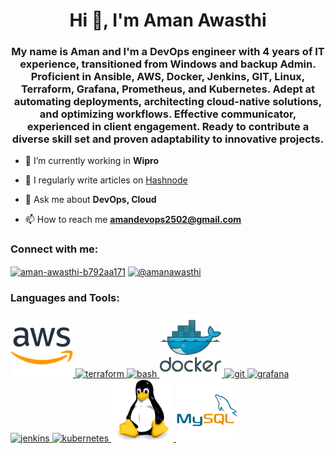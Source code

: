 <h1 align="center">Hi 👋, I'm Aman Awasthi</h1>
<h3 align="center">My name is Aman and I'm a DevOps engineer with 4 years of IT experience, transitioned from Windows and backup Admin. Proficient in Ansible, AWS, Docker, Jenkins, GIT, Linux, Terraform, Grafana, Prometheus, and Kubernetes. Adept at automating deployments, architecting cloud-native solutions, and optimizing workflows. Effective communicator, experienced in client engagement. Ready to contribute a diverse skill set and proven adaptability to innovative projects.</h3>

- 🔭 I’m currently working in **Wipro**

- 📝 I regularly write articles on [Hashnode](Hashnode)

- 💬 Ask me about **DevOps, Cloud**

- 📫 How to reach me **amandevops2502@gmail.com**

<h3 align="left">Connect with me:</h3>
<p align="left">
<a href="https://linkedin.com/in/aman-awasthi-b792aa171" target="blank"><img align="center" src="https://raw.githubusercontent.com/rahuldkjain/github-profile-readme-generator/master/src/images/icons/Social/linked-in-alt.svg" alt="aman-awasthi-b792aa171" height="30" width="80" /></a>
<a href="https://hashnode.com/@amanawasthi" target="blank"><img align="center" src="https://raw.githubusercontent.com/rahuldkjain/github-profile-readme-generator/master/src/images/icons/Social/hashnode.svg" alt="@amanawasthi" height="30" width="80" /></a>
</p>

<h3 align="left">Languages and Tools:</h3>
<p align="left">
  <a href="https://aws.amazon.com" target="_blank" rel="noreferrer">
    <img src="https://raw.githubusercontent.com/devicons/devicon/master/icons/amazonwebservices/amazonwebservices-original-wordmark.svg" alt="aws" width="100" height="100"/>
  </a>
  <a href="https://www.terraform.io/" target="_blank" rel="noreferrer">
    <img src="https://www.svgrepo.com/download/376353/terraform.svg" alt="terraform" width="100" height="100"/>
  </a>
  <a href="https://www.gnu.org/software/bash/" target="_blank" rel="noreferrer">
    <img src="https://www.vectorlogo.zone/logos/gnu_bash/gnu_bash-icon.svg" alt="bash" width="100" height="100"/>
  </a>
  <a href="https://www.docker.com/" target="_blank" rel="noreferrer">
    <img src="https://raw.githubusercontent.com/devicons/devicon/master/icons/docker/docker-original-wordmark.svg" alt="docker" width="100" height="100"/>
  </a>
  <a href="https://git-scm.com/" target="_blank" rel="noreferrer">
    <img src="https://www.vectorlogo.zone/logos/git-scm/git-scm-icon.svg" alt="git" width="100" height="100"/>
  </a>
  <a href="https://grafana.com" target="_blank" rel="noreferrer">
    <img src="https://www.vectorlogo.zone/logos/grafana/grafana-icon.svg" alt="grafana" width="100" height="100"/>
  </a>
  <a href="https://www.jenkins.io" target="_blank" rel="noreferrer">
    <img src="https://www.vectorlogo.zone/logos/jenkins/jenkins-icon.svg" alt="jenkins" width="100" height="100"/>
  </a>
  <a href="https://kubernetes.io" target="_blank" rel="noreferrer">
    <img src="https://www.vectorlogo.zone/logos/kubernetes/kubernetes-icon.svg" alt="kubernetes" width="100" height="100"/>
  </a>
  <a href="https://www.linux.org/" target="_blank" rel="noreferrer">
    <img src="https://raw.githubusercontent.com/devicons/devicon/master/icons/linux/linux-original.svg" alt="linux" width="100" height="100"/>
  </a>
  <a href="https://www.mysql.com/" target="_blank" rel="noreferrer">
    <img src="https://raw.githubusercontent.com/devicons/devicon/master/icons/mysql/mysql-original-wordmark.svg" alt="mysql" width="100" height="100"/>
  </a>
</p>
